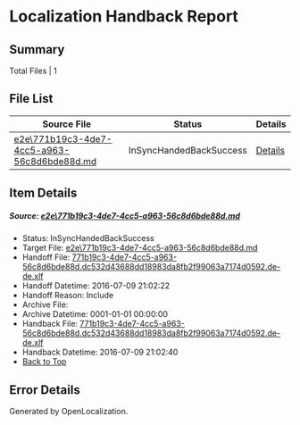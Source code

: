 # <a name='report-top'></a> Localization Handback Report

## Summary
 Total Files | 1

## File List
 Source File | Status | Details 
 ----------- | ------ | ------- 
 [e2e\771b19c3-4de7-4cc5-a963-56c8d6bde88d.md](https://github.com/OpenLocalizationTestOrg/oltest/blob/a5cbf7ec927e42411493f54abd93402866013eec/e2e/771b19c3-4de7-4cc5-a963-56c8d6bde88d.md) | InSyncHandedBackSuccess | [Details](#0f9346d9b15b795fbe263a0b3cf038fda8e308671)

## Item Details
##### <a name='0f9346d9b15b795fbe263a0b3cf038fda8e308671'></a> Source: [e2e\771b19c3-4de7-4cc5-a963-56c8d6bde88d.md](https://github.com/OpenLocalizationTestOrg/oltest/blob/a5cbf7ec927e42411493f54abd93402866013eec/e2e/771b19c3-4de7-4cc5-a963-56c8d6bde88d.md)
* Status: InSyncHandedBackSuccess
* Target File: [e2e\771b19c3-4de7-4cc5-a963-56c8d6bde88d.md](https://github.com/OpenLocalizationTestOrg/oltest-dede-fly/blob/4fc2c53d135ee86c9d9068c826d56eeb30e6a94d/e2e/771b19c3-4de7-4cc5-a963-56c8d6bde88d.md)
* Handoff File: [771b19c3-4de7-4cc5-a963-56c8d6bde88d.dc532d43688dd18983da8fb2f99063a7174d0592.de-de.xlf](https://github.com/OpenLocalizationTestOrg/olhandoff-e2e/blob/35c14693f70e0937ba8c3982bfee6cc05153220a/ol-handoff/OpenLocalizationTestOrg/oltest-dede-fly/ci/ht/771b19c3-4de7-4cc5-a963-56c8d6bde88d.dc532d43688dd18983da8fb2f99063a7174d0592.de-de.xlf)
* Handoff Datetime: 2016-07-09 21:02:22
* Handoff Reason: Include
* Archive File: 
* Archive Datetime: 0001-01-01 00:00:00
* Handback File: [771b19c3-4de7-4cc5-a963-56c8d6bde88d.dc532d43688dd18983da8fb2f99063a7174d0592.de-de.xlf](https://github.com/OpenLocalizationTestOrg/olhandback-e2e/blob/1d3f09d8bb45c2d55749fc008efc9c4d773b5bd0/ol-handback/OpenLocalizationTestOrg/oltest-dede-fly/ci/ht/771b19c3-4de7-4cc5-a963-56c8d6bde88d.dc532d43688dd18983da8fb2f99063a7174d0592.de-de.xlf)
* Handback Datetime: 2016-07-09 21:02:40
* [Back to Top](#report-top)


## Error Details

Generated by OpenLocalization.

